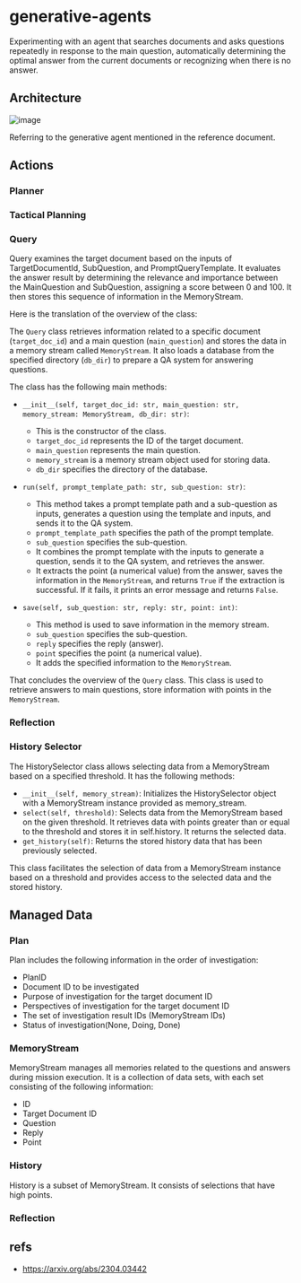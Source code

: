# generative-agents
Experimenting with an agent that searches documents and asks questions repeatedly in response to the main question, automatically determining the optimal answer from the current documents or recognizing when there is no answer.

## Architecture

![image](https://github.com/tmori/generative-agents/assets/164193/2274d26e-0145-41d1-9c07-267f19109b42)


Referring to the generative agent mentioned in the reference document.

## Actions
### Planner

### Tactical Planning

### Query
Query examines the target document based on the inputs of TargetDocumentId, SubQuestion, and PromptQueryTemplate. It evaluates the answer result by determining the relevance and importance between the MainQuestion and SubQuestion, assigning a score between 0 and 100. It then stores this sequence of information in the MemoryStream.

Here is the translation of the overview of the class:

The `Query` class retrieves information related to a specific document (`target_doc_id`) and a main question (`main_question`) and stores the data in a memory stream called `MemoryStream`. It also loads a database from the specified directory (`db_dir`) to prepare a QA system for answering questions.

The class has the following main methods:

- `__init__(self, target_doc_id: str, main_question: str, memory_stream: MemoryStream, db_dir: str)`:
  - This is the constructor of the class.
  - `target_doc_id` represents the ID of the target document.
  - `main_question` represents the main question.
  - `memory_stream` is a memory stream object used for storing data.
  - `db_dir` specifies the directory of the database.

- `run(self, prompt_template_path: str, sub_question: str)`:
  - This method takes a prompt template path and a sub-question as inputs, generates a question using the template and inputs, and sends it to the QA system.
  - `prompt_template_path` specifies the path of the prompt template.
  - `sub_question` specifies the sub-question.
  - It combines the prompt template with the inputs to generate a question, sends it to the QA system, and retrieves the answer.
  - It extracts the point (a numerical value) from the answer, saves the information in the `MemoryStream`, and returns `True` if the extraction is successful. If it fails, it prints an error message and returns `False`.

- `save(self, sub_question: str, reply: str, point: int)`:
  - This method is used to save information in the memory stream.
  - `sub_question` specifies the sub-question.
  - `reply` specifies the reply (answer).
  - `point` specifies the point (a numerical value).
  - It adds the specified information to the `MemoryStream`.

That concludes the overview of the `Query` class. This class is used to retrieve answers to main questions, store information with points in the `MemoryStream`.

### Reflection

### History Selector
The HistorySelector class allows selecting data from a MemoryStream based on a specified threshold. It has the following methods:

- `__init__(self, memory_stream)`: Initializes the HistorySelector object with a MemoryStream instance provided as memory_stream.
- `select(self, threshold)`: Selects data from the MemoryStream based on the given threshold. It retrieves data with points greater than or equal to the threshold and stores it in self.history. It returns the selected data.
- `get_history(self)`: Returns the stored history data that has been previously selected.

This class facilitates the selection of data from a MemoryStream instance based on a threshold and provides access to the selected data and the stored history.

## Managed Data

### Plan
Plan includes the following information in the order of investigation:

- PlanID
- Document ID to be investigated
- Purpose of investigation for the target document ID
- Perspectives of investigation for the target document ID
- The set of investigation result IDs (MemoryStream IDs)
- Status of investigation(None, Doing, Done)

### MemoryStream
MemoryStream manages all memories related to the questions and answers during mission execution.
It is a collection of data sets, with each set consisting of the following information:

- ID
- Target Document ID
- Question
- Reply
- Point

### History
History is a subset of MemoryStream. It consists of selections that have high points.

### Reflection

## refs
* https://arxiv.org/abs/2304.03442

